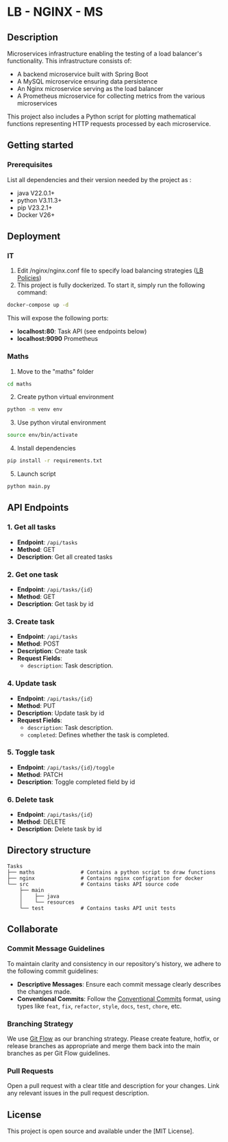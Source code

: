 # LB - NGINX - MS
## Description
Microservices infrastructure enabling the testing of a load balancer's functionality. This infrastructure consists of:
- A backend microservice built with Spring Boot
- A MySQL microservice ensuring data persistence
- An Nginx microservice serving as the load balancer
- A Prometheus microservice for collecting metrics from the various microservices

This project also includes a Python script for plotting mathematical functions representing HTTP requests processed by each microservice.
## Getting started
### Prerequisites
List all dependencies and their version needed by the project as :
- java V22.0.1+
- python V3.11.3+
- pip V23.2.1+
- Docker V26+
## Deployment
### IT
1. Edit /nginx/nginx.conf file to specify load balancing strategies ([LB Policies](https://www.f5.com/company/blog/nginx/choosing-nginx-plus-load-balancing-techniques))
2. This project is fully dockerized. To start it, simply run the following command:
```bash
docker-compose up -d
```
This will expose the following ports:
- **localhost:80**: Task API (see endpoints below)
- **localhost:9090** Prometheus
### Maths
1. Move to the "maths" folder
```bash
cd maths
```
2. Create python virtual environment
```bash
python -m venv env
```
3. Use python virutal environment
```bash
source env/bin/activate
```
4. Install dependencies
``` bash
pip install -r requirements.txt  
```
5. Launch script
```bash
python main.py
```
## API Endpoints
### 1. Get all tasks
- **Endpoint**: `/api/tasks`
- **Method**: GET
- **Description**: Get all created tasks
### 2. Get one task
- **Endpoint**: `/api/tasks/{id}`
- **Method**: GET
- **Description**: Get task by id
### 3. Create task
- **Endpoint**: `/api/tasks`
- **Method**: POST
- **Description**: Create task
- **Request Fields**:
  - `description`: Task description.
### 4. Update task
- **Endpoint**: `/api/tasks/{id}`
- **Method**: PUT
- **Description**: Update task by id
- **Request Fields**:
  - `description`: Task description.
  - `completed`: Defines whether the task is completed.
### 5. Toggle task
- **Endpoint**: `/api/tasks/{id}/toggle`
- **Method**: PATCH
- **Description**: Toggle completed field by id
### 6. Delete task
- **Endpoint**: `/api/tasks/{id}`
- **Method**: DELETE
- **Description**: Delete task by id

## Directory structure
```console
Tasks
├── maths               # Contains a python script to draw functions
├── nginx               # Contains nginx configration for docker
└── src                 # Contains tasks API source code
    ├── main            
    │    ├── java
    │    └── resources
    └── test            # Contains tasks API unit tests 
```
## Collaborate
### Commit Message Guidelines
To maintain clarity and consistency in our repository's history, we adhere to the following commit guidelines:
- **Descriptive Messages**: Ensure each commit message clearly describes the changes made.
- **Conventional Commits**: Follow the [Conventional Commits](https://www.conventionalcommits.org/) format, using types like `feat`, `fix`, `refactor`, `style`, `docs`, `test`, `chore`, etc.
### Branching Strategy
We use [Git Flow](https://nvie.com/posts/a-successful-git-branching-model/) as our branching strategy. Please create feature, hotfix, or release branches as appropriate and merge them back into the main branches as per Git Flow guidelines.
### Pull Requests
Open a pull request with a clear title and description for your changes. Link any relevant issues in the pull request description.
## License
This project is open source and available under the [MIT License].
